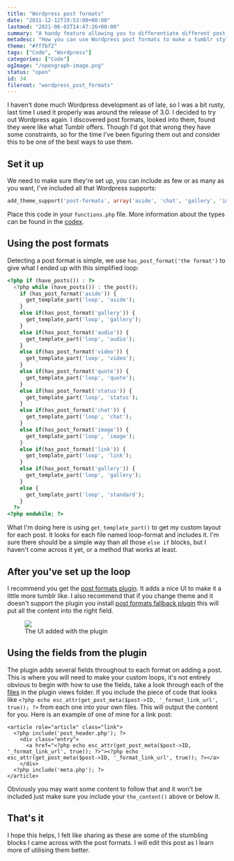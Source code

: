 ```yaml
---
title: "Wordpress post formats"
date: "2011-12-12T19:53:00+00:00"
lastmod: "2021-06-03T14:47:26+00:00"
summary: "A handy feature allowing you to differentiate different post types from others without needing a post type."
metadesc: "How you can use Wordpress post formats to make a tumblr style blog and a plugin to enhance the Wordpress interface for them."
theme: "#fffbf2"
tags: ["Code", "Wordpress"]
categories: ["Code"]
ogImage: "/opengraph-image.png"
status: "open"
id: 34
fileroot: "wordpress_post_formats"
---
```


I haven't done much Wordpress development as of late, so I was a bit rusty, last time I used it properly was around the release of 3.0. I decided to try out Wordpress again. I discovered post formats, looked into them, found they were like what Tumblr offers. Though I'd got that wrong they have some constraints, so for the time I've been figuring them out and consider this to be one of the best ways to use them.

## Set it up
We need to make sure they're set up, you can include as few or as many as you want, I've included all that Wordpress supports:

```php
add_theme_support('post-formats', array('aside', 'chat', 'gallery', 'image', 'link', 'quote', 'status', 'video', 'audio'));
```

Place this code in your `functions.php` file. More information about the types can be found in the [codex](http://codex.wordpress.org/Post_Formats "Wordpress codex information on post formats").

## Using the post formats
Detecting a post format is simple, we use `has_post_format('the format')` to give what I ended up with this simplified loop:

```php
<?php if (have_posts()) : ?>
  <?php while (have_posts()) : the_post();
    if (has_post_format('aside')) {
      get_template_part('loop', 'aside');
    }
    else if(has_post_format('gallery')) {
      get_template_part('loop', 'gallery');
    }
    else if(has_post_format('audio')) {
      get_template_part('loop', 'audio');
    }
    else if(has_post_format('video')) {
      get_template_part('loop', 'video');
    }
    else if(has_post_format('quote')) {
      get_template_part('loop', 'quote');
    }
    else if(has_post_format('status')) {
      get_template_part('loop', 'status');
    }
    else if(has_post_format('chat')) {
      get_template_part('loop', 'chat');
    }
    else if(has_post_format('image')) {
      get_template_part('loop', 'image');
    }
    else if(has_post_format('link')) {
      get_template_part('loop', 'link');
    }
    else if(has_post_format('gallery')) {
      get_template_part('loop', 'gallery');
    }
    else {
      get_template_part('loop', 'standard');
    }
  ?>
<?php endwhile; ?>
```

What I'm doing here is using `get_template_part()` to get my custom layout for each post. It looks for each file named loop-format and includes it. I'm sure there should be a simple way than all those `else if` blocks, but I haven't come across it yet, or a method that works at least.

## After you've set up the loop
I recommend you get the [post formats plugin](https://github.com/crowdfavorite/wp-post-formats "Visit the github page to download it"). It adds a nice UI to make it a little more tumblr like. I also recommend that if you change theme and it doesn't support the plugin you install [post formats fallback plugin](https://github.com/crowdfavorite/wp-post-formats-fallback) this will put all the content into the right field.

<figure>
  <Image src="/images/blog/post_formats_plugin.png" width={703} height={100} />
  <figcaption>The UI added with the plugin</figcaption>
</figure>

## Using the fields from the plugin
The plugin adds several fields throughout to each format on adding a post. This is where you will need to make your custom loops, it's not entirely obvious to begin with how to use the fields, take a look through each of the <a href="https://github.com/crowdfavorite/wp-post-formats/tree/develop/views" title="Code required for each post format">files</a> in the plugin views folder. If you include the piece of code that looks like `<?php echo esc_attr(get_post_meta($post->ID, '_format_link_url', true)); ?>` from each one into your own files. This will output the content for you. Here is an example of one of mine for a link post:

```markup
<article role="article" class="link">
  <?php include('post_header.php'); ?>
    <div class="entry">
      <a href="<?php echo esc_attr(get_post_meta($post->ID, '_format_link_url', true)); ?>"><?php echo esc_attr(get_post_meta($post->ID, '_format_link_url', true)); ?></a>
    </div>
  <?php include('meta.php'); ?>
</article>
```

Obviously you may want some content to follow that and it won't be included just make sure you include your `the_content()` above or below it.

## That's it
I hope this helps, I felt like sharing as these are some of the stumbling blocks I came across with the post formats. I will edit this post as I learn more of utilising them better.
